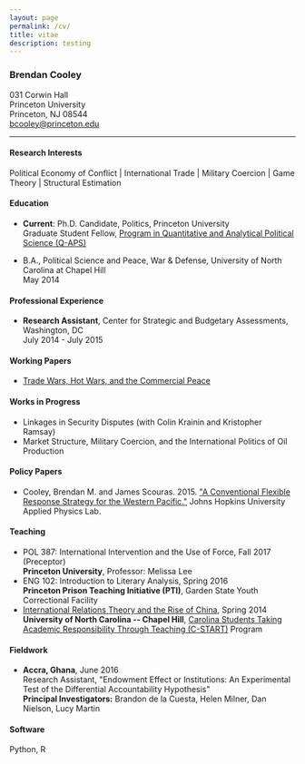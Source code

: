 ```yaml
---
layout: page
permalink: /cv/
title: vitae
description: testing
---
```


### Brendan Cooley
031 Corwin Hall<br>
Princeton University<br>
Princeton, NJ 08544<br>
[bcooley@princeton.edu](mailto:bcooley@princeton.edu)

___

#### Research Interests
Political Economy of Conflict | International Trade | Military Coercion | Game Theory | Structural Estimation

#### Education
- **Current**: Ph.D. Candidate, Politics, Princeton University<br>
  Graduate Student Fellow, [Program in Quantitative and Analytical Political Science (Q-APS)](https://q-aps.princeton.edu/)

- B.A., Political Science and Peace, War & Defense, University of North Carolina at Chapel Hill<br>
  May 2014

#### Professional Experience
- **Research Assistant**, Center for Strategic and Budgetary Assessments, Washington, DC<br>
  July 2014 - July 2015

#### Working Papers

- [Trade Wars, Hot Wars, and the Commercial Peace](https://brendancooley.github.io/papers/Cooley_twhw.pdf)

#### Works in Progress

- Linkages in Security Disputes (with Colin Krainin and Kristopher Ramsay)
- Market Structure, Military Coercion, and the International Politics of Oil Production

#### Policy Papers

- Cooley, Brendan M. and James Scouras. 2015. ["A Conventional Flexible Response Strategy for the Western Pacific."](http://www.jhuapl.edu/newscenter/publications/pdf/AConventionalFlexibleResponseStrategyfortheWesternPacific.pdf) Johns Hopkins University Applied Physics Lab.

#### Teaching

- POL 387: International Intervention and the Use of Force, Fall 2017 (Preceptor)<br>
  **Princeton University**, Professor: Melissa Lee
- ENG 102: Introduction to Literary Analysis, Spring 2016<br>
  **Princeton Prison Teaching Initiative (PTI)**, Garden State Youth Correctional Facility
- [International Relations Theory and the Rise of China](https://brendancooley.com/public/SPCL400.303.pdf), Spring 2014<br>
  **University of North Carolina -- Chapel Hill**, [Carolina Students Taking Academic Responsibility Through Teaching (C-START)](http://honorscarolina.unc.edu/academics/c-start/) Program

#### Fieldwork

- **Accra, Ghana**, June 2016<br>
  Research Assistant, "Endowment Effect or Institutions: An Experimental Test of the Differential Accountability Hypothesis"<br>
  **Principal Investigators:** Brandon de la Cuesta, Helen Milner, Dan Nielson, Lucy Martin

#### Software

Python, R
